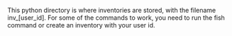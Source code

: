 This python directory is where inventories are stored, with the filename inv_[user_id].
For some of the commands to work, you need to run the fish command or create an inventory with your user id.
